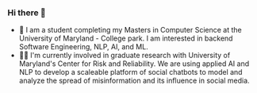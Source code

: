 ### Hi there 👋
- 🔭 I am a student completing my Masters in Computer Science at the University of Maryland - College park. I am interested in backend Software Engineering, NLP, AI, and ML.
- 👩‍💻 I'm currently involved in graduate research with University of Maryland's Center for Risk and Reliability. We are using applied AI and NLP to develop a scaleable platform of social chatbots to model and analyze the spread of misinformation and its influence in social media.



<!--
**as2032/as2032** is a ✨ _special_ ✨ repository because its `README.md` (this file) appears on your GitHub profile.

Here are some ideas to get you started:

- 🔭 I’m currently working on ...
- 🌱 I’m currently learning ...
- 👯 I’m looking to collaborate on ...
- 🤔 I’m looking for help with ...
- 💬 Ask me about ...
- 📫 How to reach me: ...
- 😄 Pronouns: ...
- ⚡ Fun fact: ...
-->
